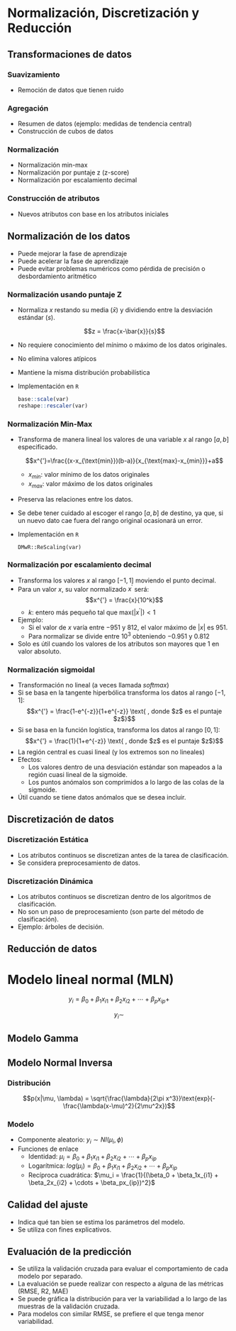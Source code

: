 # Normalización, Discretización y Reducción

## Transformaciones de datos

### Suavizamiento
- Remoción de datos que tienen ruido

### Agregación
- Resumen de datos (ejemplo: medidas de tendencia central)
- Construcción de cubos de datos

### Normalización
- Normalización min-max
- Normalización por puntaje z (z-score)
- Normalización por escalamiento decimal

### Construcción de atributos
- Nuevos atributos con base en los atributos iniciales

## Normalización de los datos
- Puede mejorar la fase de aprendizaje
- Puede acelerar la fase de aprendizaje
- Puede evitar problemas numéricos como pérdida de precisión o desbordamiento aritmético

### Normalización usando puntaje Z
- Normaliza $x$ restando su media $(\bar{x})$ y dividiendo entre la desviación estándar $(s)$.

  $$z = \frac{x-\bar{x}}{s}$$

- No requiere conocimiento del mínimo o máximo de los datos originales.
- No elimina valores atípicos
- Mantiene la misma distribución probabilística
- Implementación en `R`
  ```r
  base::scale(var)
  reshape::rescaler(var)
  ```

### Normalización Min-Max
- Transforma de manera lineal los valores de una variable $x$ al rango $[a, b]$ especificado.

  $$x^{'}=\frac{(x-x_{\text{min}})(b-a)}{x_{\text{max}-x_{min}}}+a$$

  - $x_{min}$: valor mínimo de los datos originales
  - $x_{max}$: valor máximo de los datos originales

- Preserva las relaciones entre los datos.
- Se debe tener cuidado al escoger el rango $[a, b]$ de destino, ya que, si un nuevo dato cae fuera del rango original ocasionará un error.
- Implementación en `R`
  ```
  DMwR::ReScaling(var)
  ```

### Normalización por escalamiento decimal
- Transforma los valores $x$ al rango $[-1, 1]$ moviendo el punto decimal.
- Para un valor $x$, su valor normalizado $x^{'}$ será:
  $$x^{'} = \frac{x}{10^k}$$
  - $k$: entero más pequeño tal que $\text{max}(|x^{'}|) < 1$
- Ejemplo:
  - Si el valor de $x$ varía entre $-951$ y $812$, el valor máximo de $|x|$ es $951$.
  - Para normalizar se divide entre $10^3$ obteniendo $-0.951$ y $0.812$
- Solo es útil cuando los valores de los atributos son mayores que 1 en valor absoluto.

### Normalización sigmoidal
- Transformación no lineal (a veces llamada *softmax*)
- Si se basa en la tangente hiperbólica transforma los datos al rango $[-1, 1]$:
  $$x^{'} = \frac{1-e^{-z}}{1+e^{-z}} \text{ , donde $z$ es el puntaje $z$}$$
- Si se basa en la función logística, transforma los datos al rango $[0, 1]$:
  $$x^{'} = \frac{1}{1+e^{-z}} \text{ , donde $z$ es el puntaje $z$}$$
- La región central es cuasi lineal (y los extremos son no lineales)
- Efectos:
  - Los valores dentro de una desviación estándar son mapeados a la región cuasi lineal de la sigmoide.
  - Los puntos anómalos son comprimidos a lo largo de las colas de la sigmoide.
- Útil cuando se tiene datos anómalos que se desea incluir. 

## Discretización de datos

### Discretización Estática
- Los atributos continuos se discretizan antes de la tarea de clasificación.
- Se considera preprocesamiento de datos.

### Discretización Dinámica
- Los atributos continuos se discretizan dentro de los algoritmos de clasificación.
- No son un paso de preprocesamiento (son parte del método de clasificación).
- Ejemplo: árboles de decisión.

## Reducción de datos



# Modelo lineal normal (MLN)

$$y_i = \beta_0 + \beta_1x_{i1} + \beta_2x_{i2} + \cdots + \beta_px_{ip} + $$

$$y_i \sim $$

## Modelo Gamma



## Modelo Normal Inversa

### Distribución

$$p(x|\mu, \lambda) = \sqrt{\frac{\lambda}{2\pi x^3}}\text{exp}(-\frac{\lambda(x-\mu)^2}{2\mu^2x})$$

### Modelo

- Componente aleatorio: $y_i \sim NI(\mu_i,\phi)$
- Funciones de enlace
  - Identidad: $\mu_i = \beta_0 + \beta_1x_{i1} + \beta_2x_{i2} + \cdots + \beta_px_{ip}$
  - Logarítmica: $log(\mu_i) = \beta_0 + \beta_1x_{i1} + \beta_2x_{i2} + \cdots + \beta_px_{ip}$
  - Recíproca cuadrática: $\mu_i = \frac{1}{(\beta_0 + \beta_1x_{i1} + \beta_2x_{i2} + \cdots + \beta_px_{ip})^2}$

## Calidad del ajuste

- Indica qué tan bien se estima los parámetros del modelo.
- Se utiliza con fines explicativos.

## Evaluación de la predicción

- Se utiliza la validación cruzada para evaluar el comportamiento de cada modelo por separado.
- La evaluación se puede realizar con respecto a alguna de las métricas (RMSE, R2, MAE)
- Se puede gráfica la distribución para ver la variabilidad a lo largo de las muestras de la validación cruzada.
- Para modelos con similar RMSE, se prefiere el que tenga menor variabilidad.
